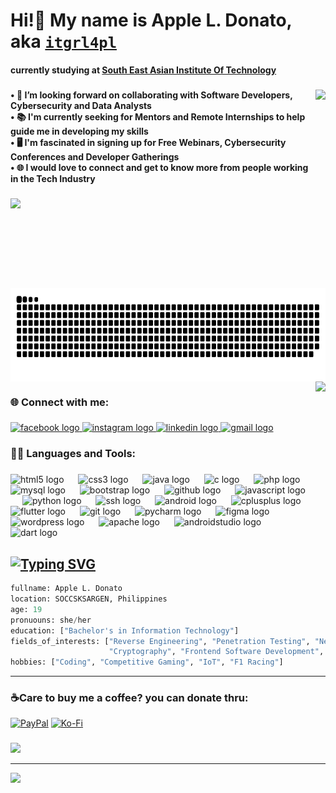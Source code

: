 <h1 align="left">Hi!👋 My name is Apple L. Donato, aka <code style="color: purple"><a href="https://ko-fi.com/itgrl4pl">itgrl4pl</a></code></h1>
<h4 align="left" grid-gap="0">currently studying at <a href="https://seait-edu.ph/index.php"><strong>South East Asian Institute Of Technology</strong></a></h4>

###
<img align="right" height="140" grid-gap="0" src="https://i.pinimg.com/originals/9d/9b/d1/9d9bd13afce1a798d22ecfd9897730ed.gif" />

###
<p align="left"><b>• 🔭 I’m looking forward on collaborating with Software Developers, Cybersecurity and Data Analysts<br>• 📚 I'm currently seeking for Mentors and Remote Internships to help guide me in developing my skills<br>• 🖥️ I'm fascinated in signing up for Free Webinars, Cybersecurity Conferences and Developer Gatherings <br>• 🌐 I would love to connect and get to know more from people working in the Tech Industry</b></p>

###
<img align="left" height="143" src="https://media.tenor.com/2wmcMp6-K_AAAAAj/new-jeans-faster.gif"  />

###
<img src="https://raw.githubusercontent.com/itgrl4pl/itgrl4pl/output/snake.svg" alt="Snake animation" align="right" height="150" />


###

<br clear="both">
<img align="right" height="285" margin-left="20" src="https://media1.giphy.com/media/4XXo8A7CIW1lZGgdhm/giphy.gif?cid=ecf05e47w363ybjra8b7m1nhrn6ychfy1iwfiqfmoig25nrc&rid=giphy.gif&ct=s"/>

###

<h3 align="left" margin-bottom="none"> &#127760;  Connect with me:</h3>

###

<div align="left" margin-top="none">
  <a href="https://www.facebook.com/apple.donato99" target="_blank">
    <img src="https://raw.githubusercontent.com/maurodesouza/profile-readme-generator/master/src/assets/icons/social/facebook/default.svg" width="41" height="37" alt="facebook logo"  />
  </a>
  <a href="https://www.instagram.com/malumxce" target="_blank">
  <img src="https://raw.githubusercontent.com/maurodesouza/profile-readme-generator/master/src/assets/icons/social/instagram/default.svg" width="41" height="37" alt="instagram logo"  />
</a>
<a href="https://www.linkedin.com/in/apple-donato-8556b8320/">
  <img src="https://raw.githubusercontent.com/maurodesouza/profile-readme-generator/master/src/assets/icons/social/linkedin/default.svg" width="49" height="37" alt="linkedin logo"  />
</a>
<a href="https://mail.google.com/mail/u/0/#search/la.apple.donato%40gmail.com?compose=new">
  <img src="https://raw.githubusercontent.com/maurodesouza/profile-readme-generator/master/src/assets/icons/social/gmail/default.svg" width="49" height="37" alt="gmail logo"  /> 
</a>
</div>


###

###


###

<h3 align="left"> 👩‍💻 Languages and Tools:</h3>


###

###

<div align="left">
  <img src="https://cdn.jsdelivr.net/gh/devicons/devicon/icons/html5/html5-original.svg" height="37" alt="html5 logo"  />
  <img width="15" />
  <img src="https://cdn.jsdelivr.net/gh/devicons/devicon/icons/css3/css3-original.svg" height="37" alt="css3 logo"  />
  <img width="15" />
  <img src="https://cdn.jsdelivr.net/gh/devicons/devicon/icons/java/java-original.svg" height="37" alt="java logo"  />
  <img width="15" />
  <img src="https://cdn.jsdelivr.net/gh/devicons/devicon/icons/c/c-original.svg" height="37" alt="c logo"  />
  <img width="15" />
  <img src="https://cdn.jsdelivr.net/gh/devicons/devicon/icons/php/php-original.svg" height="37" alt="php logo"  />
  <img width="15" />
  <img src="https://cdn.jsdelivr.net/gh/devicons/devicon/icons/mysql/mysql-original.svg" height="37" alt="mysql logo"  />
  <img width="15" />
  <img src="https://cdn.jsdelivr.net/gh/devicons/devicon/icons/bootstrap/bootstrap-original.svg" height="37" alt="bootstrap logo"  />
  <img width="15" />
  <img src="https://cdn.jsdelivr.net/gh/devicons/devicon/icons/github/github-original.svg" height="37" alt="github logo"  />
  <img width="15" />
  <img src="https://cdn.jsdelivr.net/gh/devicons/devicon/icons/javascript/javascript-original.svg" height="37" alt="javascript logo"  />
  <img width="15" />
  <img src="https://cdn.jsdelivr.net/gh/devicons/devicon/icons/python/python-original.svg" height="37" alt="python logo"  />
  <img width="15" />
  <img src="https://cdn.jsdelivr.net/gh/devicons/devicon/icons/ssh/ssh-original.svg" height="37" alt="ssh logo"  />
  <img width="15" />
  <img src="https://cdn.jsdelivr.net/gh/devicons/devicon/icons/android/android-original.svg" height="37" alt="android logo"  />
  <img width="15" />
  <img src="https://cdn.jsdelivr.net/gh/devicons/devicon/icons/cplusplus/cplusplus-original.svg" height="37" alt="cplusplus logo"  />
  <img width="15" />
  <img src="https://cdn.jsdelivr.net/gh/devicons/devicon/icons/flutter/flutter-original.svg" height="37" alt="flutter logo"  />
  <img width="15" />
  <img src="https://cdn.jsdelivr.net/gh/devicons/devicon/icons/git/git-original.svg" height="37" alt="git logo"  />
  <img width="15" />
  <img src="https://cdn.jsdelivr.net/gh/devicons/devicon/icons/pycharm/pycharm-original.svg" height="37" alt="pycharm logo"  />
  <img width="15" />
  <img src="https://cdn.jsdelivr.net/gh/devicons/devicon/icons/figma/figma-original.svg" height="37" alt="figma logo"  />
  <img width="15" />
  <img src="https://cdn.jsdelivr.net/gh/devicons/devicon/icons/wordpress/wordpress-original.svg" height="37" alt="wordpress logo"  />
  <img width="15" />
  <img src="https://cdn.jsdelivr.net/gh/devicons/devicon/icons/apache/apache-original.svg" height="37" alt="apache logo"  />
  <img width="15" />
  <img src="https://cdn.jsdelivr.net/gh/devicons/devicon/icons/androidstudio/androidstudio-original.svg" height="37" alt="androidstudio logo"  />
  <img width="15" />
  <img src="https://cdn.jsdelivr.net/gh/devicons/devicon/icons/dart/dart-original.svg" height="37" alt="dart logo"  />
</div>

###
<a href="https://git.io/typing-svg"><img src="https://readme-typing-svg.demolab.com?font=Inconsolata&weight=500&size=31&pause=1000&color=B60EF7&width=435&lines=%2F%2FStudent;%2F%2FTech+Junkie;%2F%2FCybersecurity+Enthusiast;%2F%2FIoT+Aficionado;%2F%2FCTF+Player" alt="Typing SVG" /></a>
---
```python
fullname: Apple L. Donato
location: SOCCSKSARGEN, Philippines
age: 19 
pronuouns: she/her
education: ["Bachelor's in Information Technology"]
fields_of_interests: ["Reverse Engineering", "Penetration Testing", "Network Security", "Binary Exploitation", 
                      "Cryptography", "Frontend Software Development", "Embedded Systems", "Data Analytics"]
hobbies: ["Coding", "Competitive Gaming", "IoT", "F1 Racing"]
```
---
 ### ☕Care to buy me a coffee? you can donate thru:
  [![PayPal](https://img.shields.io/badge/PayPal-00457C?style=for-the-badge&logo=paypal&logoColor=white)](https://paypal.me/itgrl4pl) [![Ko-Fi](https://img.shields.io/badge/Ko--fi-F16061?style=for-the-badge&logo=ko-fi&logoColor=white)](https://ko-fi.com/itgrl4pl) 
### 
![](https://quotes-github-readme.vercel.app/api?type=horizontal&theme=tokyonight)

---
<span align="center">[![](https://visitcount.itsvg.in/api?id=itgrl4pl&icon=9&color=3)](https://visitcount.itsvg.in)</span>


